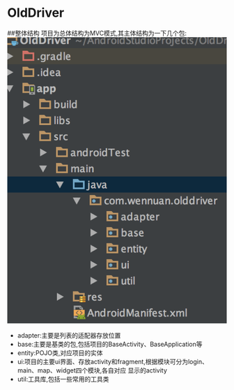 # OldDriver
##整体结构
项目为总体结构为MVC模式,其主体结构为一下几个包:
![项目结构](./screenshoot/struct.png)
* adapter:主要是列表的适配器存放位置
* base:主要是基类的包,包括项目的BaseActivity、BaseApplication等
* entity:POJO类,对应项目的实体
* ui:项目的主要ui界面、存放activity和fragment,根据模块可分为login、main、map、widget四个模块,各自对应
  显示的activity
* util:工具库,包括一些常用的工具类



